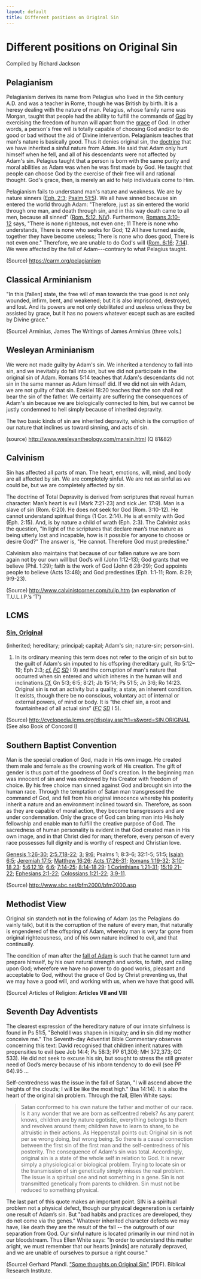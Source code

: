 ```yaml
---
layout: default
title: Different positions on Original Sin
---
```


Different positions on Original Sin
===================================

Compiled by Richard Jackson

Pelagianism
-----------

Pelagianism derives its name from Pelagius who lived in the 5th century
A.D. and was a teacher in Rome, though he was British by birth. It is a
heresy dealing with the nature of man. Pelagius, whose family name was
Morgan, taught that people had the ability to fulfill the commands
of [God](https://carm.org/dictionary-god) by exercising the freedom of
human will apart from the [grace](https://carm.org/dictionary-grace) of
God. In other words, a person's free will is totally capable of choosing
God and/or to do good or bad without the aid of Divine intervention.
Pelagianism teaches that man's nature is basically good. Thus it denies
original sin,
the [doctrine](https://carm.org/dictionary-doctrine) that
we have inherited a sinful nature from Adam. He said that Adam only hurt
himself when he fell, and all of his descendants were not affected by
Adam's sin. Pelagius taught that a person is born with the same purity
and moral abilities as Adam was when he was first made by God. He taught
that people can choose God by the exercise of their free will and
rational thought. God's grace, then, is merely an aid to help
individuals come to Him.

Pelagianism fails to understand man's nature and weakness. We are by
nature sinners ([Eph.
2:3](http://biblia.com/bible/nasb95/Eph.%202.3); [Psalm
51:5](http://biblia.com/bible/nasb95/Ps%2051.5)). We all have sinned
because sin entered the world through Adam: "Therefore, just as sin
entered the world through one man, and death through sin, and in this
way death came to all men, because all sinned" ([Rom. 5:12,
NIV](http://biblia.com/bible/niv/Rom.%205.12)). Furthermore, [Romans
3:10-12](http://biblia.com/bible/nasb95/Rom%203.10-12) says, "There is
none righteous, not even one; 11 There is none who understands, There is
none who seeks for God; 12 All have turned aside, together they have
become useless; There is none who does good, There is not even one."
Therefore, we are unable to do God's will ([Rom.
6:16](http://biblia.com/bible/nasb95/Rom.%206.16); [7:14](http://biblia.com/bible/nasb95/Rom%207.14)).
We were affected by the fall of Adam---contrary to what Pelagius taught.

(Source) <https://carm.org/pelagianism>

Classical Arminianism
---------------------

"In this \[fallen\] state, the free will of man towards the true good is
not only wounded, infirm, bent, and weakened; but it is also imprisoned,
destroyed, and lost. And its powers are not only debilitated and useless
unless they be assisted by grace, but it has no powers whatever except
such as are excited by Divine grace."

(Source) Arminius, James The Writings of James Arminius (three vols.)

Wesleyan Arminianism
--------------------

We were not made guilty by Adam's sin. We inherited a tendency to fall
into sin, and we inevitably do fall into sin, but we did not participate
in the original sin of Adam. Romans 5:14 teaches that Adam's descendants
did not sin in the same manner as Adam himself did. If we did not sin
with Adam, we are not guilty of that sin. Ezekiel 18:20 teaches that the
son shall not bear the sin of the father. We certainty are suffering the
consequences of Adam's sin because we are biologically connected to him,
but we cannot be justly condemned to hell simply because of inherited
depravity.

The two basic kinds of sin are inherited depravity, which is the
corruption of our nature that inclines us toward sinning, and acts of
sin.

(source) <http://www.wesleyantheology.com/mansin.html> (Q 81&82)

Calvinism
---------

Sin has affected all parts of man. The heart, emotions, will, mind, and
body are all affected by sin. We are completely sinful. We are not as
sinful as we could be, but we are completely affected by sin.

The doctrine of Total Depravity is derived from scriptures that reveal
human character: Man’s heart is evil (Mark 7:21-23) and sick Jer. 17:9).
Man is a slave of sin (Rom. 6:20). He does not seek for God (Rom.
3:10-12). He cannot understand spiritual things (1 Cor. 2:14). He is at
enmity with God (Eph. 2:15). And, is by nature a child of wrath (Eph.
2:3). The Calvinist asks the question, "In light of the scriptures that
declare man’s true nature as being utterly lost and incapable, how is it
possible for anyone to choose or desire God?" The answer is, "He cannot.
Therefore God must predestine."

Calvinism also maintains that because of our fallen nature we are born
again not by our own will but God’s will (John 1:12-13); God grants that
we believe (Phil. 1:29); faith is the work of God (John 6:28-29); God
appoints people to believe (Acts 13:48); and God predestines (Eph.
1:1-11; Rom. 8:29; 9:9-23).

(Source) <http://www.calvinistcorner.com/tulip.htm> (an explanation of
T.U.L.I.P.’s ‘T’)

LCMS
----

### [Sin, Original](http://cyclopedia.lcms.org/display.asp?t1=S&word=SIN.ORIGINAL)

(inherited; hereditary; principal; capital; Adam's sin; nature-sin;
person-sin).

1. In its ordinary meaning this term does not refer to the origin of sin but to
   the guilt of Adam's sin imputed to his offspring (hereditary guilt, Ro
   5:12–19; Eph
   2:3; [*cf.*](http://cyclopedia.lcms.org/abbrev.asp?abbrev=ABBR.CF) [*FC*](http://cyclopedia.lcms.org/abbrev.asp?abbrev=ABBR.FC) [*SD*](http://cyclopedia.lcms.org/abbrev.asp?abbrev=ABBR.SD) I
   9) and the corruption of man's nature that occurred when sin entered and
   which inheres in the human will and
   inclinations.[*Cf.*](http://cyclopedia.lcms.org/abbrev.asp?abbrev=ABBR.CF) Gn
   5:3; 6:5; 8:21; Jb 15:14; Ps 51:5; Jn 3:6; Ro 14:23. Original sin is not an
   activity but a quality, a state, an inherent condition. It exists, though
   there be no conscious, voluntary act of internal or external powers, of mind
   or body.  It is “the chief sin, a root and fountainhead of all actual sins”
   ([*FC*](http://cyclopedia.lcms.org/abbrev.asp?abbrev=ABBR.FC) [*SD*](http://cyclopedia.lcms.org/abbrev.asp?abbrev=ABBR.SD) I
   5).

(Source) <http://cyclopedia.lcms.org/display.asp?t1=s&word=SIN.ORIGINAL>
(See also Book of Concord I)

Southern Baptist Convention
---------------------------

Man is the special creation of God, made in His own image. He created
them male and female as the crowning work of His creation. The gift of
gender is thus part of the goodness of God's creation. In the beginning
man was innocent of sin and was endowed by his Creator with freedom of
choice. By his free choice man sinned against God and brought sin into
the human race. Through the temptation of Satan man transgressed the
command of God, and fell from his original innocence whereby his
posterity inherit a nature and an environment inclined toward sin.
Therefore, as soon as they are capable of moral action, they become
transgressors and are under condemnation. Only the grace of God can
bring man into His holy fellowship and enable man to fulfill the
creative purpose of God. The sacredness of human personality is evident
in that God created man in His own image, and in that Christ died for
man; therefore, every person of every race possesses full dignity and is
worthy of respect and Christian love.

[Genesis
1:26-30](http://biblia.com/bible/hcsb/Genesis%201.26-30); [2:5](http://biblia.com/bible/hcsb/Genesis%202.5),[7](http://biblia.com/bible/hcsb/Genesis%202.7),[18-22](http://biblia.com/bible/hcsb/Genesis%202.18-22); [3](http://biblia.com/bible/hcsb/Genesis%202.3); [9:6](http://biblia.com/bible/hcsb/Genesis%209.6);
Psalms 1; 8:3-6; 32:1-5; 51:5; [Isaiah
6:5](http://biblia.com/bible/hcsb/Isaiah%206.5); [Jeremiah
17:5](http://biblia.com/bible/hcsb/Jeremiah%2017.5); [Matthew
16:26](http://biblia.com/bible/hcsb/Matthew%2016.26); [Acts
17:26-31](http://biblia.com/bible/hcsb/Acts%2017.26-31); [Romans
1:19-32](http://biblia.com/bible/hcsb/Romans%201.19-32); [3:10-18](http://biblia.com/bible/hcsb/Romans%203.10-18),[23](http://biblia.com/bible/hcsb/Romans%203.23); [5:6](http://biblia.com/bible/hcsb/Romans%205.6),[12](http://biblia.com/bible/hcsb/Romans%205.12),[19](http://biblia.com/bible/hcsb/Romans%205.19); [6:6](http://biblia.com/bible/hcsb/Romans%206.6); [7:14-25](http://biblia.com/bible/hcsb/Romans%207.14-25); [8:14-18](http://biblia.com/bible/hcsb/Romans%208.14-18),[29](http://biblia.com/bible/hcsb/Romans%208.29); [1
Corinthians
1:21-31](http://biblia.com/bible/hcsb/1%20Corinthians%201.21-31); [15:19](http://biblia.com/bible/hcsb/1%20Corinthians%2015.19),[21-22](http://biblia.com/bible/hcsb/1%20Corinthians%2015.21-22); [Ephesians
2:1-22](http://biblia.com/bible/hcsb/Ephesians%202.1-22); [Colossians
1:21-22](http://biblia.com/bible/hcsb/Colossians%201.21-22); [3:9-11](http://biblia.com/bible/hcsb/Colossians%203.9-11).

(Source) <http://www.sbc.net/bfm2000/bfm2000.asp>

Methodist View
--------------

Original sin standeth not in the following of Adam (as the Pelagians do
vainly talk), but it is the corruption of the nature of every man, that
naturally is engendered of the offspring of Adam, whereby man is very
far gone from original righteousness, and of his own nature inclined to
evil, and that continually.

The condition of man after the [fall of
Adam](https://en.wikipedia.org/wiki/Fall_of_Man) is such that he cannot
turn and prepare himself, by his own natural strength and works, to
faith, and calling upon God; wherefore we have no power to do good
works, pleasant and acceptable to God, without the grace of God by
Christ preventing us, that we may have a good will, and working with us,
when we have that good will.

(Source) Articles of Religion: **Articles VII and VIII**

Seventh Day Adventists
----------------------

The clearest expression of the hereditary nature of our innate
sinfulness is found in Ps 51:5, "Behold I was shapen in iniquity; and in
sin did my mother conceive me." The Seventh-day Adventist Bible
Commentary observes concerning this text: David recognised that children
inherit natures with propensities to evil (see Job 14:4; Ps 58:3; PP
61,306; MH 372,373; GC 533). He did not seek to excuse his sin, but
sought to stress the still greater need of God’s mercy because of his
inborn tendency to do evil (see PP 64).95 …

Self-centredness was the issue in the fall of Satan, "I will ascend
above the heights of the clouds; I will be like the most high." (Isa
14:14). It is also the heart of the original sin problem. Through the
fall, Ellen White says:

> Satan conformed to his own nature the father and
> mother of our race. Is it any wonder that we are born as selfcentred
> rebels? As any parent knows, children are by nature egotistic,
> everything belongs to them and revolves around them; children have to
> learn to share, to be altruistic in their actions. As Heppenstall points
> out: Original sin is not per se wrong doing, but wrong being. So there
> is a causal connection between the first sin of the first man and the
> self-centredness of his posterity. The consequence of Adam's sin was
> total. Accordingly, original sin is a state of the whole self in
> relation to God. It is never simply a physiological or biological
> problem. Trying to locate sin or the transmission of sin genetically
> simply misses the real problem. The issue is a spiritual one and not
> something in a gene. Sin is not transmitted genetically from parents to
> children. Sin must not be reduced to something physical.

The last part of this quote makes an important point. SIN is a spiritual
problem not a physical defect, though our physical degeneration is
certainly one result of Adam’s sin. But "bad habits and practices are
developed, they do not come via the genes." Whatever inherited
character defects we may have, like death they are the result of the
fall -- the outgrowth of our separation from God. Our sinful nature is
located primarily in our mind not in our bloodstream. Thus Ellen White
says: "In order to understand this matter aright, we must remember that
our hearts \[minds\] are naturally depraved, and we are unable of
ourselves to pursue a right course."

(Source) Gerhard Pfandl. ["Some thoughts on Original
Sin"](https://adventistbiblicalresearch.org/sites/default/files/pdf/sinoriginal-web.pdf) (PDF).
Biblical Research Institute.

